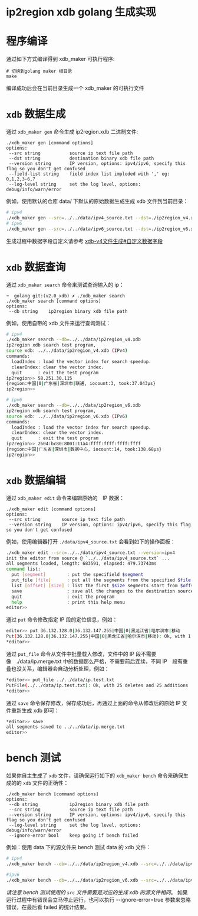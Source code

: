 # ip2region xdb golang 生成实现


# 程序编译

通过如下方式编译得到 xdb_maker 可执行程序:
```
# 切换到golang maker 根目录
make
```
编译成功后会在当前目录生成一个 xdb_maker 的可执行文件


# `xdb` 数据生成

通过 `xdb_maker gen` 命令生成 ip2region.xdb 二进制文件:
```
./xdb_maker gen [command options]
options:
 --src string           source ip text file path
 --dst string           destination binary xdb file path
 --version string       IP version, options: ipv4/ipv6, specify this flag so you don't get confused 
 --field-list string    field index list imploded with ',' eg: 0,1,2,3-6,7
 --log-level string     set the log level, options: debug/info/warn/error
```

例如，使用默认的仓库 data/ 下默认的原始数据生成生成 xdb 文件到当前目录：
```bash
# ipv4 
./xdb_maker gen --src=../../data/ipv4_source.txt --dst=./ip2region_v4.xdb --version=ipv4
# ipv6
./xdb_maker gen --src=../../data/ipv6_source.txt --dst=./ip2region_v6.xdb --version=ipv6
```

生成过程中数据字段自定义请参考 [xdb-v4文件生成#自定义数据字段](https://ip2region.net/doc/data/ipv4_xdb_make#field-list)


# `xdb` 数据查询

通过 `xdb_maker search` 命令来测试查询输入的 ip：
```
➜  golang git:(v2.0_xdb) ✗ ./xdb_maker search
./xdb_maker search [command options]
options:
 --db string    ip2region binary xdb file path
```

例如，使用自带的 xdb 文件来运行查询测试：
```bash
# ipv4
./xdb_maker search --db=../../data/ip2region_v4.xdb
ip2region xdb search test program,
source xdb: ../../data/ip2region_v4.xdb (IPv4)
commands:
  loadIndex : load the vector index for search speedup.
  clearIndex: clear the vector index.
  quit      : exit the test program
ip2region>> 58.251.30.115
{region:中国|0|广东省|深圳市|联通, iocount:3, took:37.043µs}
ip2region>> 

# ipv6
./xdb_maker search --db=../../data/ip2region_v6.xdb
ip2region xdb search test program,
source xdb: ../../data/ip2region_v6.xdb (IPv6)
commands:
  loadIndex : load the vector index for search speedup.
  clearIndex: clear the vector index.
  quit      : exit the test program
ip2region>> 2604:bc80:8001:11a4:ffff:ffff:ffff:ffff
{region:中国|广东省|深圳市|数据中心, iocount:14, took:138.68µs}
ip2region>>
```

# `xdb` 数据编辑

通过 `xdb_maker edit` 命令来编辑原始的　IP 数据：
```
./xdb_maker edit [command options]
options:
 --src string        source ip text file path
 --version string    IP version, options: ipv4/ipv6, specify this flag so you don't get confused
```

例如，使用编辑器打开 `./data/ipv4_source.txt` 会看到如下的操作面板：
```bash
./xdb_maker edit --src=../../data/ipv4_source.txt --version=ipv4
init the editor from source @ `../../data/ipv4_source.txt` ... 
all segments loaded, length: 683591, elapsed: 479.73743ms
command list: 
  put [segment]        : put the specifield $segment
  put_file [file]      : put all the segments from the specified $file
  list [offset] [size] : list the first $size segments start from $offset
  save                 : save all the changes to the destination source file
  quit                 : exit the program
  help                 : print this help menu
editor>>
```

通过 `put` 命令修改指定 IP 段的定位信息，例如：
```bash
editor>> put 36.132.128.0|36.132.147.255|中国|0|黑龙江省|哈尔滨市|移动
Put(36.132.128.0|36.132.147.255|中国|0|黑龙江省|哈尔滨市|移动): Ok, with 1 deletes and 2 additions
*editor>> 
```

通过 `put_file` 命令从文件中批量载入修改，文件中的 IP 段不需要像　./data/ip.merge.txt 中的数据那么严格，不需要前后连续，不同 IP　段有重叠也没关系，编辑器会自动分析处理，例如：
```bash
*editor>> put_file ../../data/ip.test.txt
PutFile(../../data/ip.test.txt): Ok, with 25 deletes and 25 additions
*editor>> 
```

通过 `save` 命令保存修改，保存成功后，再通过上面的命令从修改后的原始 IP 文件重新生成 xdb 即可：
```bash
*editor>> save
all segments saved to ../../data/ip.merge.txt
editor>> 
```

# bench 测试

如果你自主生成了 `xdb` 文件，请确保运行如下的 `xdb_maker bench` 命令来确保生成的的 `xdb` 文件的正确性：
```
./xdb_maker bench [command options]
options:
 --db string            ip2region binary xdb file path
 --src string           source ip text file path
 --version string       IP version, options: ipv4/ipv6, specify this flag so you don't get confused 
 --log-level string     set the log level, options: debug/info/warn/error
 --ignore-error bool    keep going if bench failed
```

例如：使用 data 下的源文件来 bench 测试 data 的 xdb 文件：
```bash
# ipv4
./xdb_maker bench --db=../../data/ip2region_v4.xdb --src=../../data/ipv4_source.txt --version=ipv4

#ipv6
./xdb_maker bench --db=../../data/ip2region_v6.xdb --src=../../data/ipv6_source.txt --version=ipv6
```
*请注意 bench 测试使用的 `src` 文件需要是对应的生成 xdb 的源文件相同*。
如果运行过程中有错误会立马停止运行，也可以执行 --ignore-error=true 参数来忽略错误，在最后看 failed 的统计结果。
